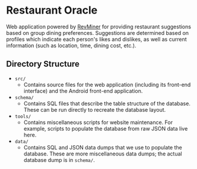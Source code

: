 Restaurant Oracle
=================

Web application powered by [RevMiner](http://www.revminer.com/) for providing restaurant suggestions based on group dining preferences. Suggestions are determined based on profiles which indicate each person's likes and dislikes, as well as current information (such as location, time, dining cost, etc.).

Directory Structure
-------------------

* `src/`
	* Contains source files for the web application (including its front-end interface) and the Android front-end application.
* `schema/`
	* Contains SQL files that describe the table structure of the database. These can be run directly to recreate the database layout.
* `tools/`
	* Contains miscellaneous scripts for website maintenance. For example, scripts to populate the database from raw JSON data live here.
* `data/`
	* Contains SQL and JSON data dumps that we use to populate the database. These are more miscellaneous data dumps; the actual database dump is in `schema/`.